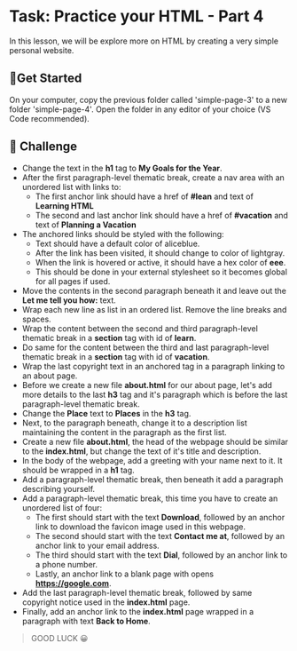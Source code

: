 # Task: Practice your HTML - Part 4

In this lesson, we will be explore more on HTML by creating a very simple personal website.

## 📍Get Started

On your computer, copy the previous folder called 'simple-page-3' to a new folder 'simple-page-4'. Open the folder in any editor of your choice (VS Code recommended).

## 🚀 Challenge

* Change the text in the **h1** tag to **My Goals for the Year**.
* After the first paragraph-level thematic break, create a nav area with an unordered list with links to:
  - The first anchor link should have a href of **#lean** and text of **Learning HTML**
  - The second and last anchor link should have a href of **#vacation** and text of **Planning a Vacation**
* The anchored links should be styled with the following:
  - Text should have a default color of aliceblue.
  - After the link has been visited, it should change to color of lightgray.
  - When the link is hovered or active, it should have a hex color of **eee**.
  - This should be done in your external stylesheet so it becomes global for all pages if used.
* Move the contents in the second paragraph beneath it and leave out the **Let me tell you how:** text.
* Wrap each new line as list in an ordered list. Remove the line breaks and spaces.
* Wrap the content between the second and third paragraph-level thematic break in a **section** tag with id of **learn**.
* Do same for the content between the third and last paragraph-level thematic break in a **section** tag with id of **vacation**.
* Wrap the last copyright text in an anchored tag in a paragraph linking to an about page.
* Before we create a new file **about.html** for our about page, let's add more details to the last **h3** tag and it's paragraph which is before the last paragraph-level thematic break.
* Change the **Place** text to **Places** in the **h3** tag.
* Next, to the paragraph beneath, change it to a description list maintaining the content in the paragraph as the first list.
* Create a new file **about.html**, the head of the webpage should be similar to the **index.html**, but change the text of it's title and description.
* In the body of the webpage, add a greeting with your name next to it. It should be wrapped in a **h1** tag.
* Add a paragraph-level thematic break, then beneath it add a paragraph describing yourself.
* Add a paragraph-level thematic break, this time you have to create an unordered list of four:
  - The first should start with the text **Download**, followed by an anchor link to download the favicon image used in this webpage.
  - The second should start with the text **Contact me at**, followed by an anchor link to your email address.
  - The third should start with the text **Dial**, followed by an anchor link to a phone number.
  - Lastly, an anchor link to a blank page with opens **https://google.com**.
* Add the last paragraph-level thematic break, followed by same copyright notice used in the **index.html** page.
* Finally, add an anchor link to the **index.html** page wrapped in a paragraph with text **Back to Home**.

> GOOD LUCK 😀
